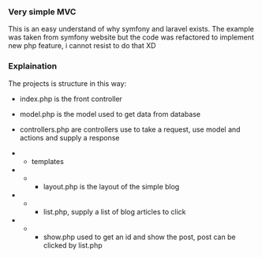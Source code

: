 ### Very simple MVC

This is an easy understand of why symfony and laravel exists.
The example was taken from symfony website but the code was refactored to implement new 
php feature, i cannot resist to do that XD

### Explaination

The projects is structure in this way: 

 - index.php is the front controller
 - model.php is the model used to get data from database
 - controllers.php are controllers use to take a request, use model and actions and supply a response
 
 - - templates
 - - - layout.php is the layout of the simple blog
 - - - list.php, supply a list of blog articles to click
 - - - show.php used to get an id and show the post, post can be clicked by list.php
